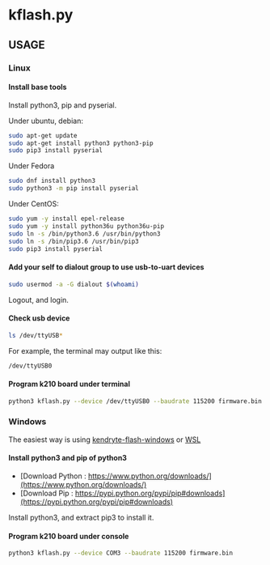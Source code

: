 # kflash.py

## USAGE

### Linux

#### Install base tools

Install python3, pip and pyserial.

Under ubuntu, debian:

```bash
sudo apt-get update
sudo apt-get install python3 python3-pip
sudo pip3 install pyserial
```

Under Fedora

```bash
sudo dnf install python3
sudo python3 -m pip install pyserial
```

Under CentOS:

```bash
sudo yum -y install epel-release
sudo yum -y install python36u python36u-pip
sudo ln -s /bin/python3.6 /usr/bin/python3
sudo ln -s /bin/pip3.6 /usr/bin/pip3
sudo pip3 install pyserial
```

#### Add your self to dialout group to use usb-to-uart devices

```bash
sudo usermod -a -G dialout $(whoami)
```

Logout, and login.

#### Check usb device

```bash
ls /dev/ttyUSB*
```

For example, the terminal may output like this:

```bash
/dev/ttyUSB0
```

#### Program k210 board under terminal

```bash
python3 kflash.py --device /dev/ttyUSB0 --baudrate 115200 firmware.bin
```

### Windows

The easiest way is using [kendryte-flash-windows](https://github.com/kendryte/kendryte-flash-windows) or [WSL](https://en.wikipedia.org/wiki/Windows_Subsystem_for_Linux)

#### Install python3 and pip of python3

- [Download Python : https://www.python.org/downloads/](https://www.python.org/downloads/)
- [Download Pip : https://pypi.python.org/pypi/pip#downloads](https://pypi.python.org/pypi/pip#downloads)

Install python3, and extract pip3 to install it.

#### Program k210 board under console

```bash
python3 kflash.py --device COM3 --baudrate 115200 firmware.bin
```

